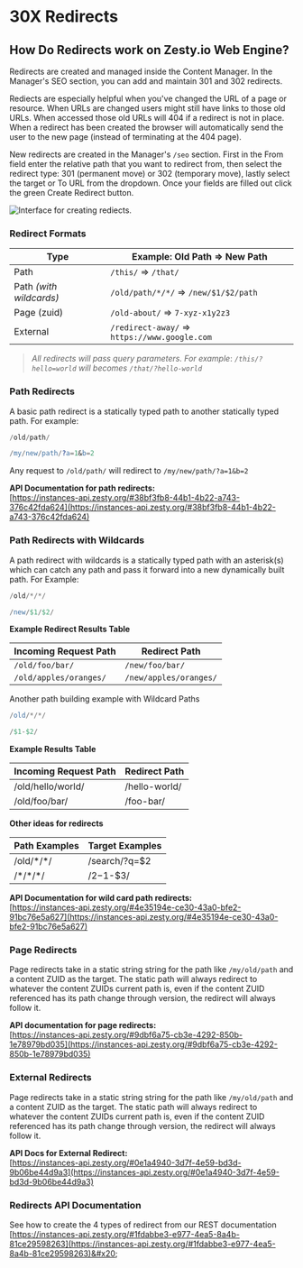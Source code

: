 # 30X Redirects

## How Do Redirects work on Zesty.io Web Engine?

Redirects are created and managed inside the Content Manager. In the Manager's  SEO section, you can add and maintain 301 and 302 redirects.

Rediects are especially helpful when you've changed the URL of a page or resource. When URLs are changed users might still have links to those old URLs. When accessed those old URLs will 404 if a redirect is not in place. When a redirect has been created the browser will automatically send the user to the new page (instead of terminating at the 404 page).

New redirects are created in the Manager's `/seo` section. First in the From field enter the relative path that you want to redirect from, then select the redirect type: 301 (permanent move) or 302 (temporary move), lastly select the target or To URL from the dropdown. Once your fields are filled out click the green Create Redirect button.

![Interface for creating rediects.](../../../.gitbook/assets/redirect-form.png)

### Redirect Formats

| Type                    | Example: Old Path => New Path                 |
| ----------------------- | --------------------------------------------- |
| Path                    | `/this/` => `/that/`                          |
| Path _(with wildcards)_ | `/old/path/*/*/` => `/new/$1/$2/path`         |
| Page (zuid)             | `/old-about/` => `7-xyz-x1y2z3`               |
| External                | `/redirect-away/` => `https://www.google.com` |

> _All redirects will pass query parameters. For example_: _`/this/?hello=world` will becomes `/that/?hello-world`_

### Path Redirects

A basic path redirect is a statically typed path to another statically typed path. For example:


```elixir
/old/path/
```



```erlang
/my/new/path/?a=1&b=2
```


Any request to `/old/path/` will redirect to `/my/new/path/?a=1&b=2`

**API Documentation for path redirects:**\
[https://instances-api.zesty.org/#38bf3fb8-44b1-4b22-a743-376c42fda624](https://instances-api.zesty.org/#38bf3fb8-44b1-4b22-a743-376c42fda624)

### Path Redirects with Wildcards

A path redirect with wildcards is a statically typed path with an asterisk(s) which can catch any path and pass it forward into a new dynamically built path. For Example:


```elixir
/old/*/*/
```



```erlang
/new/$1/$2/
```


**Example Redirect Results Table**

| Incoming Request Path  | Redirect Path          |
| ---------------------- | ---------------------- |
| `/old/foo/bar/`        | `/new/foo/bar/`        |
| `/old/apples/oranges/` | `/new/apples/oranges/` |

Another path building example with Wildcard Paths


```erlang
/old/*/*/
```



```erlang
/$1-$2/
```


**Example Results Table**

| Incoming Request Path | Redirect Path |
| --------------------- | ------------- |
| /old/hello/world/     | /hello-world/ |
| /old/foo/bar/         | /foo-bar/     |

**Other ideas for redirects**

| **Path Examples** | Target Examples |
| ----------------- | --------------- |
| /old/\*/\*/       | /search/?q=$2   |
| /\*/\*/\*/        | /$2-$1-$3/      |

**API Documentation for wild card path redirects:** \
[https://instances-api.zesty.org/#4e35194e-ce30-43a0-bfe2-91bc76e5a627](https://instances-api.zesty.org/#4e35194e-ce30-43a0-bfe2-91bc76e5a627)

### Page Redirects

Page redirects take in a static string string for the path like `/my/old/path` and a content ZUID as the target. The static path will always redirect to whatever the content ZUIDs current path is, even if the content ZUID referenced has its path change through version, the redirect will always follow it.

**API documentation for page redirects:** \
[https://instances-api.zesty.org/#9dbf6a75-cb3e-4292-850b-1e78979bd035](https://instances-api.zesty.org/#9dbf6a75-cb3e-4292-850b-1e78979bd035)

### External Redirects

Page redirects take in a static string string for the path like `/my/old/path` and a content ZUID as the target. The static path will always redirect to whatever the content ZUIDs current path is, even if the content ZUID referenced has its path change through version, the redirect will always follow it.

**API Docs for External Redirect:** \
[https://instances-api.zesty.org/#0e1a4940-3d7f-4e59-bd3d-9b06be44d9a3](https://instances-api.zesty.org/#0e1a4940-3d7f-4e59-bd3d-9b06be44d9a3)

### Redirects API Documentation

See how to create the 4 types of redirect from our REST documentation  [https://instances-api.zesty.org/#1fdabbe3-e977-4ea5-8a4b-81ce29598263](https://instances-api.zesty.org/#1fdabbe3-e977-4ea5-8a4b-81ce29598263)&#x20;

